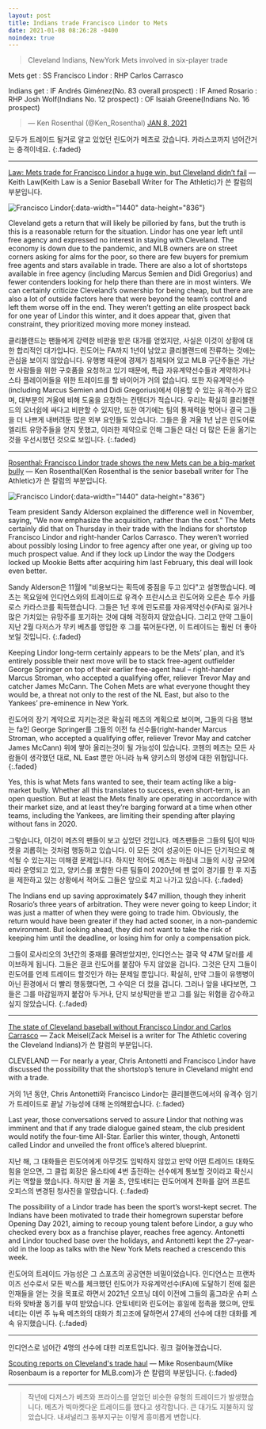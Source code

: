 ```yaml
---
layout: post
title: Indians trade Francisco Lindor to Mets
date: 2021-01-08 08:26:28 -0400
noindex: true
---
```


> Cleveland Indians, NewYork Mets involved in six-player trade

Mets get
: SS Francisco Lindor
: RHP Carlos Carrasco

Indians get
: IF Andrés Giménez(No. 83 overall prospect)
: IF Amed Rosario
: RHP Josh Wolf(Indians No. 12 prospect)
: OF Isaiah Greene(Indians No. 16 prospect)

<script async src="//platform.twitter.com/widgets.js" charset="utf-8"></script>
<blockquote class="twitter-tweet" data-lang="en">
  &mdash; Ken Rosenthal (@Ken_Rosenthal)
  <a href="https://twitter.com/Ken_Rosenthal/status/1347239431879749633">JAN 8, 2021</a>
</blockquote>

모두가 트레이드 될거로 알고 있었던 린도어가 메츠로 갔습니다. 카라스코까지 넘어간거는 충격이네요.
{:.faded}

---

[Law: Mets trade for Francisco Lindor a huge win, but Cleveland didn’t fail](https://theathletic.com/2308606/2021/01/07/keith-law-mets-francisco-lindor/) &mdash; Keith Law(Keith Law is a Senior Baseball Writer for The Athletic)가 쓴 칼럼의 부분입니다.

![Francisco Lindor](https://cdn.theathletic.com/app/uploads/2021/01/07143925/AP19244715234042-1024x701.jpg){:data-width="1440" data-height="836"}   

Cleveland gets a return that will likely be pilloried by fans, but the truth is this is a reasonable return for the situation. Lindor has one year left until free agency and expressed no interest in staying with Cleveland. The economy is down due to the pandemic, and MLB owners are on street corners asking for alms for the poor, so there are few buyers for premium free agents and stars available in trade. There are also a lot of shortstops available in free agency (including Marcus Semien and Didi Gregorius) and fewer contenders looking for help there than there are in most winters. We can certainly criticize Cleveland’s ownership for being cheap, but there are also a lot of outside factors here that were beyond the team’s control and left them worse off in the end. They weren’t getting an elite prospect back for one year of Lindor this winter, and it does appear that, given that constraint, they prioritized moving more money instead.

클리블랜드는 팬들에게 강력한 비판을 받은 대가를 얻었지만, 사실은 이것이 상황에 대한 합리적인 대가입니다. 린도어는 FA까지 1년이 남았고 클리블랜드에 잔류하는 것에는 관심을 보이지 않았습니다. 유행병 때문에 경제가 침체되어 있고 MLB 구단주들은 가난한 사람들을 위한 구호품을 요청하고 있기 때문에, 특급 자유계약선수들과 계약하거나 스타 플레이어들을 위한 트레이드를 할 바이어가 거의 없습니다. 또한 자유계약선수(including Marcus Semien and Didi Gregorius)에서 이용할 수 있는 유격수가 많으며, 대부분의 겨울에 비해 도움을 요청하는 컨텐더가 적습니다. 우리는 확실히 클리블랜드의 오너쉽에 싸다고 비판할 수 있지만, 또한 여기에는 팀의 통제력을 벗어나 결국 그들을 더 나쁘게 내버려둔 많은 외부 요인들도 있습니다. 그들은 올 겨울 1년 남은 린도어로 엘리트 유망주들을 얻지 못했고, 이러한 제약으로 인해 그들은 대신 더 많은 돈을 옮기는 것을 우선시했던 것으로 보입니다.
{:.faded}

---

[Rosenthal: Francisco Lindor trade shows the new Mets can be a big-market bully](https://theathletic.com/2308705/2021/01/07/rosenthal-francisco-lindor-carlos-carrasco-trade/) &mdash; Ken Rosenthal(Ken Rosenthal is the senior baseball writer for The Athletic)가 쓴 칼럼의 부분입니다.

![Francisco Lindor](https://cdn.theathletic.com/app/uploads/2020/11/08230705/GettyImages-1272621526-1024x684.jpg){:data-width="1440" data-height="836"}   

Team president Sandy Alderson explained the difference well in November, saying, “We now emphasize the acquisition, rather than the cost.” The Mets certainly did that on Thursday in their trade with the Indians for shortstop Francisco Lindor and right-hander Carlos Carrasco. They weren’t worried about possibly losing Lindor to free agency after one year, or giving up too much prospect value. And if they lock up Lindor the way the Dodgers locked up Mookie Betts after acquiring him last February, this deal will look even better.

Sandy Alderson은 11월에 "비용보다는 획득에 중점을 두고 있다"고 설명했습니다. 메츠는 목요일에 인디언스와의 트레이드로 유격수 프란시스코 린도어와 오른손 투수 카를로스 카라스코를 획득했습니다. 그들은 1년 후에 린도르를 자유계약선수(FA)로 잃거나 많은 가치있는 유망주를 포기하는 것에 대해 걱정하지 않았습니다. 그리고 만약 그들이 지난 2월 다저스가 무키 베츠를 영입한 후 그를 묶어둔다면, 이 트레이드는 훨씬 더 좋아 보일 것입니다.
{:.faded}

Keeping Lindor long-term certainly appears to be the Mets’ plan, and it’s entirely possible their next move will be to stack free-agent outfielder George Springer on top of their earlier free-agent haul – right-hander Marcus Stroman, who accepted a qualifying offer, reliever Trevor May and catcher James McCann. The Cohen Mets are what everyone thought they would be, a threat not only to the rest of the NL East, but also to the Yankees’ pre-eminence in New York.

린도어의 장기 계약으로 지키는것은 확실히 메츠의 계획으로 보이며, 그들의 다음 행보는 fa인 George Springer를 그들의 이전 fa 선수들(right-hander Marcus Stroman, who accepted a qualifying offer, reliever Trevor May and catcher James McCann) 위에 쌓아 올리는것이 될 가능성이 있습니다. 코헨의 메츠는 모든 사람들이 생각했던 대로, NL East 뿐만 아니라 뉴욕 양키스의 명성에 대한 위협입니다.
{:.faded}

Yes, this is what Mets fans wanted to see, their team acting like a big-market bully. Whether all this translates to success, even short-term, is an open question. But at least the Mets finally are operating in accordance with their market size, and at least they’re barging forward at a time when other teams, including the Yankees, are limiting their spending after playing without fans in 2020.

그렇습니다, 이것이 메츠의 팬들이 보고 싶었던 것입니다. 메츠팬들은 그들의 팀이 빅마켓을 괴롭히는 것처럼 행동하고 있습니다. 이 모든 것이 성공이든 아니든 단기적으로 해석될 수 있는지는 미해결 문제입니다. 하지만 적어도 메츠는 마침내 그들의 시장 규모에 따라 운영되고 있고, 양키스를 포함한 다른 팀들이 2020년에 팬 없이 경기를 한 후 지출을 제한하고 있는 상황에서 적어도 그들은 앞으로 치고 나가고 있습니다.
{:.faded}

The Indians end up saving approximately $47 million, though they inherit Rosario’s three years of arbitration. They were never going to keep Lindor; it was just a matter of when they were going to trade him. Obviously, the return would have been greater if they had acted sooner, in a non-pandemic environment. But looking ahead, they did not want to take the risk of keeping him until the deadline, or losing him for only a compensation pick.

그들이 로사리오의 3년간의 중재를 물려받았지만, 인디언스는 결국 약 47M 달러를 세이브하게 됩니다. 그들은 결코 린도어를 붙잡아 두지 않았을 겁니다. 그것은 단지 그들이 린도어를 언제 트레이드 할것인가 하는 문제일 뿐입니다. 확실히, 만약 그들이 유행병이 아닌 환경에서 더 빨리 행동했다면, 그 수익은 더 컸을 겁니다. 그러나 앞을 내다보면, 그들은 그를 마감일까지 붙잡아 두거나, 단지 보상픽만을 받고 그를 잃는 위험을 감수하고 싶지 않았습니다.
{:.faded}

---

[The state of Cleveland baseball without Francisco Lindor and Carlos Carrasco](https://theathletic.com/2308649/2021/01/07/indians-trade-francisco-lindor-carlos-carrasco/) &mdash; Zack Meisel(Zack Meisel is a writer for The Athletic covering the Cleveland Indians)가 쓴 칼럼의 부분입니다.

CLEVELAND — For nearly a year, Chris Antonetti and Francisco Lindor have discussed the possibility that the shortstop’s tenure in Cleveland might end with a trade.

거의 1년 동안, Chris Antonetti와 Francisco Lindor는 클리블랜드에서의 유격수 임기가 트레이드로 끝날 가능성에 대해 논의해왔습니다.
{:.faded}

Last year, those conversations served to assure Lindor that nothing was imminent and that if any trade dialogue gained steam, the club president would notify the four-time All-Star. Earlier this winter, though, Antonetti called Lindor and unveiled the front office’s altered blueprint.

지난 해, 그 대화들은 린도어에게 아무것도 임박하지 않았고 만약 어떤 트레이드 대화도 힘을 얻으면, 그 클럽 회장은 올스타에 4번 출전하는 선수에게 통보할 것이라고 확신시키는 역할을 했습니다. 하지만 올 겨울 초, 안토네티는 린도어에게 전화를 걸어 프론트 오피스의 변경된 청사진을 알렸습니다.
{:.faded}

The possibility of a Lindor trade has been the sport’s worst-kept secret. The Indians have been motivated to trade their homegrown superstar before Opening Day 2021, aiming to recoup young talent before Lindor, a guy who checked every box as a franchise player, reaches free agency. Antonetti and Lindor touched base over the holidays, and Antonetti kept the 27-year-old in the loop as talks with the New York Mets reached a crescendo this week.

린도어의 트레이드 가능성은 그 스포츠의 공공연한 비밀이었습니다. 인디언스는 프랜차이즈 선수로서 모든 박스를 체크했던 린도어가 자유계약선수(FA)에 도달하기 전에 젊은 인재들을 얻는 것을 목표로 하면서 2021년 오프닝 데이 이전에 그들의 홈그라운 슈퍼 스타와 맞바꿀 동기를 부여 받았습니다. 안토네티와 린도어는 휴일에 접촉을 했으며, 안토네티는 이번 주 뉴욕 메츠와의 대화가 최고조에 달하면서 27세의 선수에 대한 대화를 계속 유지했습니다.
{:.faded}

---

인디언스로 넘어간 4명의 선수에 대한 리포트입니다. 링크 걸어놓겠습니다.

[Scouting reports on Cleveland's trade haul](https://www.mlb.com/indians/news/francisco-lindor-trade-breakdown) &mdash; Mike Rosenbaum(Mike Rosenbaum is a reporter for MLB.com)가 쓴 칼럼의 부분입니다.
{:.faded}

---

> 작년에 다저스가 베츠와 프라이스를 얻었던 비슷한 유형의 트레이드가 발생했습니다. 메츠가 빅마켓다운 트레이드를 했다고 생각합니다. 큰 대가도 지불하지 않았습니다. 내셔널리그 동부지구는 이렇게 흥미롭게 변합니다.
